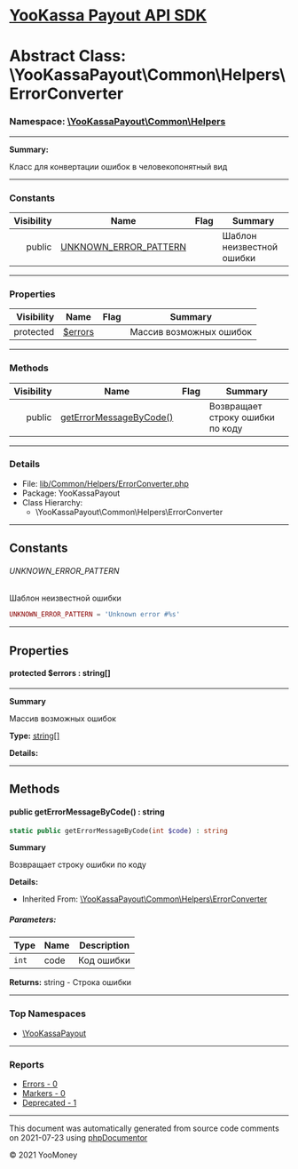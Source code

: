 # [YooKassa Payout API SDK](../home.md)

# Abstract Class: \YooKassaPayout\Common\Helpers\ErrorConverter
### Namespace: [\YooKassaPayout\Common\Helpers](../namespaces/yookassapayout-common-helpers.md)
---
**Summary:**

Класс для конвертации ошибок в человекопонятный вид

---
### Constants
| Visibility | Name | Flag | Summary |
| ----------:| ---- | ---- | ------- |
| public | [UNKNOWN_ERROR_PATTERN](../classes/YooKassaPayout-Common-Helpers-ErrorConverter.md#constant_UNKNOWN_ERROR_PATTERN) |  | Шаблон неизвестной ошибки |
---
### Properties
| Visibility | Name | Flag | Summary |
| ----------:| ---- | ---- | ------- |
| protected | [$errors](../classes/YooKassaPayout-Common-Helpers-ErrorConverter.md#property_errors) |  | Массив возможных ошибок |
---
### Methods
| Visibility | Name | Flag | Summary |
| ----------:| ---- | ---- | ------- |
| public | [getErrorMessageByCode()](../classes/YooKassaPayout-Common-Helpers-ErrorConverter.md#method_getErrorMessageByCode) |  | Возвращает строку ошибки по коду |
---
### Details
* File: [lib/Common/Helpers/ErrorConverter.php](../../lib/Common/Helpers/ErrorConverter.php)
* Package: YooKassaPayout
* Class Hierarchy:
  * \YooKassaPayout\Common\Helpers\ErrorConverter
---
## Constants
<a name="constant_UNKNOWN_ERROR_PATTERN" class="anchor"></a>
###### UNKNOWN_ERROR_PATTERN
Шаблон неизвестной ошибки

```php
UNKNOWN_ERROR_PATTERN = 'Unknown error #%s'
```


---
## Properties
<a name="property_errors"></a>
#### protected $errors : string[]
---
**Summary**

Массив возможных ошибок

**Type:** <a href="../string[]"><abbr title="string[]">string[]</abbr></a>

**Details:**



---
## Methods
<a name="method_getErrorMessageByCode" class="anchor"></a>
#### public getErrorMessageByCode() : string

```php
static public getErrorMessageByCode(int $code) : string
```

**Summary**

Возвращает строку ошибки по коду

**Details:**
* Inherited From: [\YooKassaPayout\Common\Helpers\ErrorConverter](../classes/YooKassaPayout-Common-Helpers-ErrorConverter.md)
##### Parameters:
| Type | Name | Description |
| ---- | ---- | ----------- |
| <code lang="php">int</code> | code  | Код ошибки |

**Returns:** string - Строка ошибки



---

### Top Namespaces

* [\YooKassaPayout](../namespaces/yookassapayout.md)

---

### Reports
* [Errors - 0](../reports/errors.md)
* [Markers - 0](../reports/markers.md)
* [Deprecated - 1](../reports/deprecated.md)

---

This document was automatically generated from source code comments on 2021-07-23 using [phpDocumentor](http://www.phpdoc.org/)

&copy; 2021 YooMoney